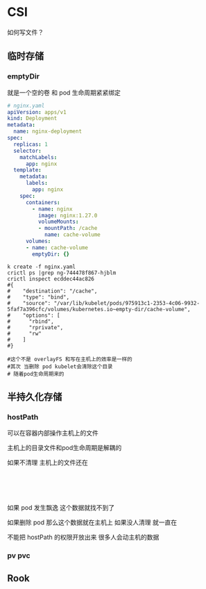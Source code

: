 # CSI

如何写文件？


## 临时存储

### emptyDir

就是一个空的卷 和 pod 生命周期紧紧绑定

```yaml
# nginx.yaml
apiVersion: apps/v1
kind: Deployment
metadata:
  name: nginx-deployment
spec:
  replicas: 1
  selector:
    matchLabels:
      app: nginx
  template:
    metadata:
      labels:
        app: nginx
    spec:
      containers:
        - name: nginx
          image: nginx:1.27.0
          volumeMounts:
          - mountPath: /cache
            name: cache-volume
      volumes:
      - name: cache-volume
        emptyDir: {}
```

```shell
k create -f nginx.yaml
crictl ps |grep ng-744478f867-hjblm
crictl inspect ecddec44ac826
#{
#    "destination": "/cache",
#    "type": "bind",
#    "source": "/var/lib/kubelet/pods/975913c1-2353-4c06-9932-5faf7a396cfc/volumes/kubernetes.io~empty-dir/cache-volume",
#    "options": [
#      "rbind",
#      "rprivate",
#      "rw"
#    ]
#}

#这个不是 overlayFS 和写在主机上的效率是一样的
#其次 当删除 pod kubelet会清除这个目录
# 随着pod生命周期来的

```


## 半持久化存储

### hostPath

可以在容器内部操作主机上的文件

主机上的目录文件和pod生命周期是解耦的

如果不清理 主机上的文件还在

```shell





```

如果 pod 发生飘逸 这个数据就找不到了

如果删除 pod 那么这个数据就在主机上 如果没人清理 就一直在

不能把 hostPath 的权限开放出来 很多人会动主机的数据




### pv pvc




## Rook



































